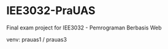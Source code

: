 # IEE3032-PraUAS
Final exam project for IEE3032 - Pemrograman Berbasis Web

venv: prauas1 / prauas3
